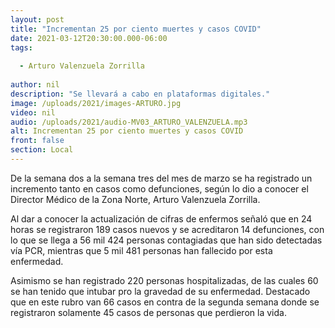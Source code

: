 ```yaml
---
layout: post
title: "Incrementan 25 por ciento muertes y casos COVID"
date: 2021-03-12T20:30:00.000-06:00
tags:
  
  - Arturo Valenzuela Zorrilla
  
author: nil
description: "Se llevará a cabo en plataformas digitales."
image: /uploads/2021/images-ARTURO.jpg
video: nil
audio: /uploads/2021/audio-MV03_ARTURO_VALENZUELA.mp3
alt: Incrementan 25 por ciento muertes y casos COVID
front: false
section: Local
---
```


De la semana dos a la semana tres del mes de marzo se ha registrado un incremento tanto en casos como defunciones, según lo dio a conocer el Director Médico de la Zona Norte, Arturo Valenzuela Zorrilla. 

Al dar a conocer la actualización de cifras de enfermos señaló que en 24 horas se registraron 189 casos nuevos y se acreditaron 14 defunciones, con lo que se llega a 56 mil 424 personas contagiadas que han sido detectadas vía PCR, mientras que 5 mil 481 personas han fallecido por esta enfermedad.

Asimismo se han registrado 220 personas hospitalizadas, de las cuales 60 se han tenido que intubar pro la gravedad de su enfermedad. Destacado que en este rubro van 66 casos en contra de la segunda semana donde se registraron solamente 45 casos de personas que perdieron la vida.
